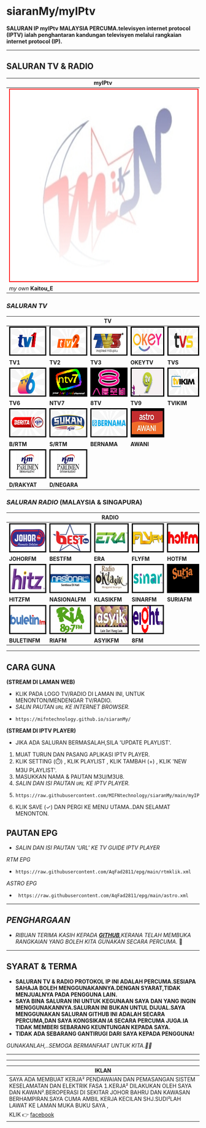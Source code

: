 # siaranMy/myIPtv

 **SALURAN IP myIPtv MALAYSIA PERCUMA.televisyen internet protocol (IPTV) ialah penghantaran kandungan televisyen melalui rangkaian internet protocol (IP).**
 
-----------

## **SALURAN TV & RADIO**

| **myIPtv** |
|--|
|[<img align="centre" witdh="15" height="500" src="https://github.com/MIFNtechnology/siaranMy/raw/main/logo_mifn.png" alt="MIFN myIPtv" style="border:2px solid red" />](siaranMy/preview.png)|
| *my own* **Kaitou_E** |

### *SALURAN TV*

|  |  | **TV** |  |  |
|---|---|---|---|---|
|[<img src="https://github.com/MIFNtechnology/siaranMy/raw/main/logo/Tv1.png" alt="Tv1" align="centre" style="border:3px solid black" width="125" height="70" />](https://mifntechnology.github.io/siaranMy/channels/Tv1/Tv1_index.html)|[<img src="https://github.com/MIFNtechnology/siaranMy/raw/main/logo/Tv2.png" alt="Tv2" align="centre" style="border:3px solid black" width="125" height="70" />](https://mifntechnology.github.io/siaranMy/channels/Tv2/Tv2_index.html)|[<img src="https://github.com/MIFNtechnology/siaranMy/raw/main/logo/Tv3.png" alt="Tv3" align="centre" style="border:3px solid black" width="125" height="70" />](https://mifntechnology.github.io/siaranMy/channels/Tv3/Tv3_index.html)|[<img src="https://github.com/MIFNtechnology/siaranMy/raw/main/logo/OkeyTv.png " alt="OkeyTv" align="centre" style="border:3px solid black" width="125" height="70" />](https://mifntechnology.github.io/siaranMy/channels/TvOkey/TvOkey_index.html)|[<img src="https://github.com/MIFNtechnology/siaranMy/raw/main/logo/Tvs.png" alt="Tvs" align="centre"  style="border:3px solid black" width="125" height="70" />](https://mifntechnology.github.io/siaranMy/channels/Tvs/Tvs_index.html)|
|**TV1**|**TV2**|**TV3**|**OKEYTV**|**TVS**|
|[<img src="https://github.com/MIFNtechnology/siaranMy/raw/main/logo/Tv6.png" alt="Tv6" align="centre" style="border:3px solid black" width="125" height="70" />](https://mifntechnology.github.io/siaranMy/channels/Tv6/Tv6_index.html)|[<img src="https://github.com/MIFNtechnology/siaranMy/raw/main/logo/DidikTv.png" alt="DidikTv" align="centre" style="border:3px solid black" width="125" height="70" />](https://mifntechnology.github.io/siaranMy/channels/DidikTvKPM/Ntv7_index.html)|[<img src="https://github.com/MIFNtechnology/siaranMy/raw/main/logo/8tv.png" alt="8tv" align="centre" style="border:3px solid black" width="125" height="70" />](https://mifntechnology.github.io/siaranMy/channels/8tv/8tv_index.html)|[<img src="https://github.com/MIFNtechnology/siaranMy/raw/main/logo/Tv9.png" alt="Tv9" align="centre" style="border:3px solid black" width="125" height="70" />](https://mifntechnology.github.io/siaranMy/channels/Tv9/Tv9_index.html)|[<img src="https://github.com/MIFNtechnology/siaranMy/raw/main/logo/TvIkim.png" alt="TvIkim" align="centre" style="border:3px solid black" width="125" height="70" />](https://mifntechnology.github.io/siaranMy/channels/TvIkim/TvIkim_index.html)|
|**TV6**|**NTV7**|**8TV**|**TV9**|**TVIKIM**|
|[<img src="https://github.com/MIFNtechnology/siaranMy/raw/main/logo/BeritaRtm.png " alt="BeritaRtm" align="centre" style="border:3px solid black" width="125" height="70" />](https://mifntechnology.github.io/siaranMy/channels/BeritaRTM/BeritaRTM_index.html)|[<img src="https://github.com/MIFNtechnology/siaranMy/raw/main/logo/SukanRtm.png" alt="SukanRtm" align="centre" style="border:3px solid black" width="125" height="70" />](https://mifntechnology.github.io/siaranMy/channels/SukanRTM/SukanRTM_index.html)|[<img src="https://github.com/MIFNtechnology/siaranMy/raw/main/logo/Bernama.png" alt="Bernama" align="centre" style="border:3px solid black" width="125" height="70" />](https://mifntechnology.github.io/siaranMy/channels/Bernama/Bernama_index.html)|[<img src="https://github.com/MIFNtechnology/siaranMy/raw/main/logo/AstroAwani.png" alt="AstroAwani" align="centre" style="border:3px solid black" width="125" height="70" />](https://mifntechnology.github.io/siaranMy/channels/AstroAwani/AstroAwani_index.html)||
|**B/RTM**|**S/RTM**|**BERNAMA**|**AWANI**||
|[<img src="https://github.com/MIFNtechnology/siaranMy/raw/main/logo/DewanRakyat.png" alt="DewanRakyat" align="centre" style="border:3px solid black" width="125" height="70" />](https://mifntechnology.github.io/siaranMy/channels/DewanRakyat/DewanRakyat_index.html)|[<img src="https://github.com/MIFNtechnology/siaranMy/raw/main/logo/DewanRakyat.png" alt="DewanNegara" align="centre" style="border:3px solid black" width="125" height="70" />](https://mifntechnology.github.io/siaranMy/channels/DewanNegara/DewanNegara_index.html)|||
|**D/RAKYAT**|**D/NEGARA**|||

### *SALURAN RADIO* (MALAYSIA & SINGAPURA)

| | | **RADIO** | | |
|--|--|--|--|--|
|[<img src="https://github.com/MIFNtechnology/siaranMy/raw/main/logo/JohorFm.png" alt="JohorFm" align="centre" style="border:3px solid black"  width="125" height="70" />](https://mifntechnology.github.io/siaranMy/radio/JohorFm/johor_index.html)|[<img src="https://github.com/MIFNtechnology/siaranMy/raw/main/logo/bestfm.png" alt="bestfm" align="centre" style="border:3px solid black"  width="125" height="70" />](https://mifntechnology.github.io/siaranMy/radio/BestFm/best_index.html)|[<img src="https://github.com/MIFNtechnology/siaranMy/raw/main/logo/Era.png" alt="Era" align="centre" style="border:3px solid black"  width="125" height="70" />](https://mifntechnology.github.io/siaranMy/radio/Era/era_index.html)|[<img src="https://github.com/MIFNtechnology/siaranMy/raw/main/logo/FlyFm.png" alt="FlyFm" align="centre" style="border:3px solid black"  width="125" height="70" />](https://mifntechnology.github.io/siaranMy/radio/FlyFm/fly_index.html)|[<img src="https://github.com/MIFNtechnology/siaranMy/raw/main/logo/HotFm.png" alt="HotFm" align="centre" style="border:3px solid black"  width="125" height="70" />](https://mifntechnology.github.io/siaranMy/radio/HotFm/hot_index.html)|
|**JOHORFM**|**BESTFM**|**ERA**|**FLYFM**|**HOTFM**|
|[<img src="https://github.com/MIFNtechnology/siaranMy/raw/main/logo/HitzFm.png" alt="HitzFm" align="centre" style="border:3px solid black"  width="125" height="70" />](https://mifntechnology.github.io/siaranMy/radio/HitzFm/hitz_index.html)|[<img src="https://github.com/MIFNtechnology/siaranMy/raw/main/logo/NasionalFm.png" alt="NasionalFm" align="centre" style="border:3px solid black"  width="125" height="70" />](https://mifntechnology.github.io/siaranMy/radio/NasionalFm/nasional_index.html)|[<img src="https://github.com/MIFNtechnology/siaranMy/raw/main/logo/RadioKlasik.png" alt="RadioKlasik" align="centre" style="border:3px solid black"  width="125" height="70" />](https://mifntechnology.github.io/siaranMy/radio/RadioKlasik/klasik_index.html)|[<img src="https://github.com/MIFNtechnology/siaranMy/raw/main/logo/SinarFm.png" alt="SinarFm" align="centre" style="border:3px solid black"  width="125" height="70" />](https://mifntechnology.github.io/siaranMy/radio/SinarFm/sinar_index.html)|[<img src="https://github.com/MIFNtechnology/siaranMy/raw/main/logo/Suria.png" alt="Suria" align="centre" style="border:3px solid black"  width="125" height="70" />](https://mifntechnology.github.io/siaranMy/radio/SuriaFm/suria_index.html)|
|**HITZFM**|**NASIONALFM**|**KLASIKFM**|**SINARFM**|**SURIAFM**|
|[<img src="https://github.com/MIFNtechnology/siaranMy/raw/main/logo/BuletinFm.png" alt="BuletinFm" align="centre" style="border:3px solid black" width="125" height="70" />](https://mifntechnology.github.io/siaranMy/radio/BuletinFm/buletin_index.html)|[<img src="https://github.com/MIFNtechnology/siaranMy/raw/main/logo/RiaFm.png" alt="riafm" align="centre" style="border:3px solid black"  width="125" height="70" />](https://mifntechnology.github.io/siaranMy/radio/RiaFm/ria_index.html)|[<img src="https://github.com/MIFNtechnology/siaranMy/raw/main/logo/AsyikFm.png" alt="AsyikFm" align="centre" style="border:3px solid black"  width="125" height="70" />](https://mifntechnology.github.io/siaranMy/radio/AsyikFm/asyik_index.html)|[<img src="https://github.com/MIFNtechnology/siaranMy/raw/main/logo/8Fm.png" alt="IkimFm" align="centre" style="border:3px solid black"  width="125" height="70" />](https://mifntechnology.github.io/siaranMy/radio/8Fm/8_index.html)| |
|**BULETINFM**|**RIAFM**|**ASYIKFM**|**8FM**||

-----------

## **CARA GUNA**

**(STREAM DI LAMAN WEB)**
* KLIK PADA LOGO TV/RADIO DI LAMAN INI, UNTUK MENONTON/MENDENGAR TV/RADIO.
*  *SALIN PAUTAN `URL` KE  INTERNET BROWSER.*
*  ~~~
   https://mifntechnology.github.io/siaranMy/
   ~~~

**(STREAM DI IPTV PLAYER)**
* JIKA ADA SALURAN BERMASALAH,SILA 'UPDATE PLAYLIST'.
1. MUAT TURUN DAN PASANG APLIKASI IPTV PLAYER.
2. KLIK SETTING (⏱️) , KLIK PLAYLIST , KLIK TAMBAH (+) , KLIK 'NEW M3U PLAYLIST'.
3. MASUKKAN NAMA & PAUTAN M3U/M3U8.
4. *SALIN DAN ISI PAUTAN `URL` KE IPTV PLAYER.*
5. ~~~
   https://raw.githubusercontent.com/MIFNtechnology/siaranMy/main/myIPtv.m3u8
   ~~~
6. KLIK SAVE (✓) DAN PERGI KE MENU UTAMA..DAN SELAMAT MENONTON.


## **PAUTAN EPG**
* *SALIN DAN ISI PAUTAN 'URL' KE TV GUIDE IPTV PLAYER*

*RTM EPG*
* ~~~
  https://raw.githubusercontent.com/AqFad2811/epg/main/rtmklik.xml
  ~~~

*ASTRO EPG*
* ~~~
   https://raw.githubusercontent.com/AqFad2811/epg/main/astro.xml
  ~~~

------------

## *PENGHARGAAN*

* *RIBUAN TERIMA KASIH KEPADA **[GITHUB](https://github.com)**,KERANA TELAH MEMBUKA RANGKAIAN YANG BOLEH KITA GUNAKAN SECARA PERCUMA.* 🥰

-------------

## **SYARAT & TERMA**

  * **SALURAN TV & RADIO PROTOKOL IP INI ADALAH PERCUMA.SESIAPA SAHAJA BOLEH MENGGUNAKANNYA.DENGAN SYARAT,TIDAK MENJUALNYA PADA PENGGUNA LAIN.**
  * **SAYA BINA SALURAN INI UNTUK KEGUNAAN SAYA DAN YANG INGIN MENGGUNAKANNYA.SALURAN INI BUKAN UNTUL DIJUAL.SAYA MENGGUNAKAN SALURAN GITHUB INI ADALAH SECARA PERCUMA,DAN SAYA KONGSIKAN *IA* SECARA PERCUMA JUGA.IA TIDAK MEMBERI SEBARANG KEUNTUNGAN KEPADA SAYA.**
  * **TIDAK ADA SEBARANG GANTIRUGI DARI SAYA KEPADA PENGGUNA!**

 *GUNAKANLAH,..SEMOGA BERMANFAAT UNTUK KITA.🤲😘*
 
-------------
-------------

|IKLAN|
|--|
|SAYA ADA MEMBUAT KERJA² PENDAWAIAN DAN PEMASANGAN SISTEM KESELAMATAN DAN ELEKTRIK FASA 1.KERJA² DILAKUKAN OLEH SAYA DAN KAWAN².BEROPERASI DI SEKITAR JOHOR BAHRU DAN KAWASAN BERHAMPIRAN.SAYA CUMA AMBIL KERJA KECILAN SHJ.SUDI²LAH LAWAT KE LAMAN MUKA BUKU SAYA ,
KLIK 👉 [facebook](https://www.facebook.com/MIFNtechnology) |
